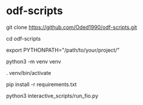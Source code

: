 # odf-scripts
git clone https://github.com/Oded1990/odf-scripts.git

cd odf-scripts

export PYTHONPATH="/path/to/your/project/"

python3 -m venv venv

. venv/bin/activate

pip install -r requirements.txt

python3 interactive_scripts/run_fio.py
 
